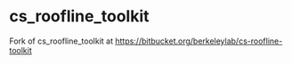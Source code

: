 # cs_roofline_toolkit
Fork of cs_roofline_toolkit at https://bitbucket.org/berkeleylab/cs-roofline-toolkit
